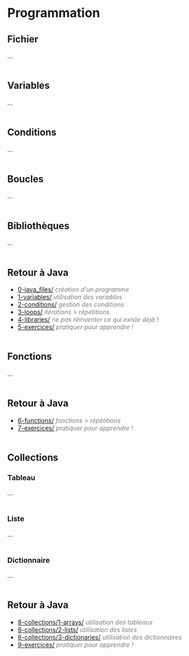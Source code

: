 # **Programmation**

## Fichier

...
<br><br>


## Variables

...
<br><br>


## Conditions

...
<br><br>


## Boucles

...
<br><br>


## Bibliothèques

...
<br><br>


## Retour à Java

* [0-java_files/](https://github.com/ThomasPDM/java-beginner-course/tree/master/2-Programming/0-java_files) *<span style="color:gray">création d'un programme</span>*
* [1-variables/](https://github.com/ThomasPDM/java-beginner-course/tree/master/2-Programming/1-variables) *<span style="color:gray">utilisation des variables</span>*
* [2-conditions/](https://github.com/ThomasPDM/java-beginner-course/tree/master/2-Programming/2-conditions) *<span style="color:gray">gestion des conditions</span>*
* [3-loops/](https://github.com/ThomasPDM/java-beginner-course/tree/master/2-Programming/3-loops) *<span style="color:gray">itérations > répétitions</span>*
* [4-libraries/](https://github.com/ThomasPDM/java-beginner-course/tree/master/2-Programming/4-libraries) *<span style="color:gray">ne pas réinventer ce qui existe déjà !</span>*
* [5-exercices/](https://github.com/ThomasPDM/java-beginner-course/tree/master/2-Programming/5-exercices) *<span style="color:gray">pratiquer pour apprendre !</span>*
<br><br>


## Fonctions

...
<br><br>


## Retour à Java

* [6-functions/](https://github.com/ThomasPDM/java-beginner-course/tree/master/2-Programming/6-functions) *<span style="color:gray">fonctions > répétitions</span>*
* [7-exercices/](https://github.com/ThomasPDM/java-beginner-course/tree/master/2-Programming/7-exercices) *<span style="color:gray">pratiquer pour apprendre !</span>*
<br><br>


## Collections

### Tableau

...
<br><br>


### Liste

...
<br><br>


### Dictionnaire

...
<br><br>


## Retour à Java

* [8-collections/1-arrays/](https://github.com/ThomasPDM/java-beginner-course/tree/master/2-Programming/8-collections/1-arrays) *<span style="color:gray">utilisation des tableaux</span>*
* [8-collections/2-lists/](https://github.com/ThomasPDM/java-beginner-course/tree/master/2-Programming/8-collections/2-lists) *<span style="color:gray">utilisation des listes</span>*
* [8-collections/3-dictionaries/](https://github.com/ThomasPDM/java-beginner-course/tree/master/2-Programming/8-collections/3-dictionaries) *<span style="color:gray">utilisation des dictionnaires</span>*
* [9-exercices/](https://github.com/ThomasPDM/java-beginner-course/tree/master/2-Programming/9-exercices) *<span style="color:gray">pratiquer pour apprendre !</span>*